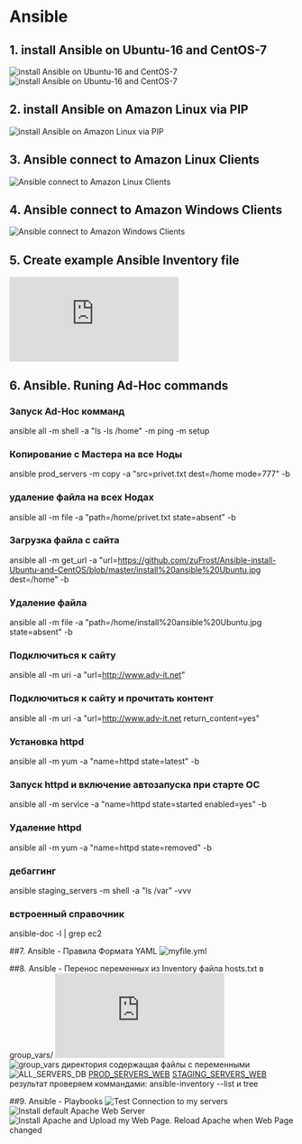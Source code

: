 # Ansible
## 1. install Ansible on Ubuntu-16 and CentOS-7
![install Ansible on Ubuntu-16 and CentOS-7](https://github.com/zuFrost/Ansible-install-Ubuntu-and-CentOS/blob/master/install%20ansible%20CentOS.jpg)
![install Ansible on Ubuntu-16 and CentOS-7](https://github.com/zuFrost/Ansible-install-Ubuntu-and-CentOS/blob/master/install%20ansible%20Ubuntu.jpg)
## 2. install Ansible on Amazon Linux via PIP
![install Ansible on Amazon Linux via PIP](https://github.com/zuFrost/Ansible-install-Ubuntu-and-CentOS/blob/master/install%20ansible%20on%20Amazon%20Linux%20via%20PIP.jpg)
## 3. Ansible connect to Amazon Linux Clients
![Ansible connect to Amazon Linux Clients](https://github.com/zuFrost/Ansible-install-Ubuntu-and-CentOS/blob/master/Ansible%20connect%20to%20Amazon%20Linux%20Clients.jpg)
## 4. Ansible connect to Amazon Windows Clients
![Ansible connect to Amazon Windows Clients](https://github.com/zuFrost/Ansible-install-Ubuntu-and-CentOS/blob/master/Ansible%20connect%20to%20Amazon%20Windows%20Clients.jpg)
## 5. Create example Ansible Inventory file 
![hosts.txt](https://github.com/zuFrost/Ansible-install-Ubuntu-and-CentOS/blob/master/hosts.txt)
## 6. Ansible. Runing Ad-Hoc commands



### Запуск Ad-Hoc комманд
ansible all -m shell -a "ls -ls /home"
            -m ping
            -m setup
### Копирование с Мастера на все Ноды
ansible prod_servers -m copy -a "src=privet.txt dest=/home mode=777" -b
### удаление файла на всех Нодах
ansible all -m file -a "path=/home/privet.txt state=absent" -b
### Загрузка файла с сайта
ansible all -m get_url -a "url=https://github.com/zuFrost/Ansible-install-Ubuntu-and-CentOS/blob/master/install%20ansible%20Ubuntu.jpg dest=/home" -b
### Удаление файла
ansible all -m file -a "path=/home/install%20ansible%20Ubuntu.jpg state=absent" -b
### Подключиться к сайту
ansible all -m uri -a "url=http://www.adv-it.net"
### Подключиться к сайту и прочитать контент
ansible all -m uri -a "url=http://www.adv-it.net return_content=yes"
### Установка httpd
ansible all -m yum -a "name=httpd state=latest" -b
### Запуск httpd и включение автозапуска при старте ОС
ansible all -m service -a "name=httpd state=started enabled=yes" -b
### Удаление httpd
ansible all -m yum -a "name=httpd state=removed" -b
### дебаггинг
ansible staging_servers -m shell -a "ls /var" -vvv
### встроенный справочник
ansible-doc -l | grep ec2



##7. Ansible - Правила Формата YAML
![myfile.yml](https://github.com/zuFrost/Ansible-install-Ubuntu-and-CentOS/blob/master/myfile.yml)


##8. Ansible - Перенос переменных из Inventory файла hosts.txt в group_vars/
![hosts.txt](https://github.com/zuFrost/Ansible-install-Ubuntu-and-CentOS/blob/master/ansible/hosts.txt)
![group_vars директория](https://github.com/zuFrost/Ansible-install-Ubuntu-and-CentOS/tree/master/ansible/group_vars) содержащая файлы с переменными ![ALL_SERVERS_DB](https://github.com/zuFrost/Ansible-install-Ubuntu-and-CentOS/blob/master/ansible/group_vars/ALL_SERVERS_DB) [PROD_SERVERS_WEB](https://github.com/zuFrost/Ansible-install-Ubuntu-and-CentOS/blob/master/ansible/group_vars/PROD_SERVERS_WEB) [STAGING_SERVERS_WEB](https://github.com/zuFrost/Ansible-install-Ubuntu-and-CentOS/blob/master/ansible/group_vars/STAGING_SERVERS_WEB) 
результат проверяем коммандами:
ansible-inventory --list и tree

##9. Ansible - Playbooks
![Test Connection to my servers](https://github.com/zuFrost/Ansible-install-Ubuntu-and-CentOS/blob/master/playbooks/playbook1.yml)
![Install default Apache Web Server](https://github.com/zuFrost/Ansible-install-Ubuntu-and-CentOS/blob/master/playbooks/playbook2.yml)
![Install Apache and Upload my Web Page. Reload Apache when Web Page changed](https://github.com/zuFrost/Ansible-install-Ubuntu-and-CentOS/blob/master/playbooks/playbook3.yml)


